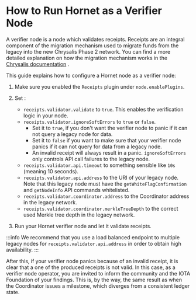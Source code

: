 # How to Run Hornet as a Verifier Node

 A verifier node is a node which validates receipts. Receipts are an integral component of the migration mechanism used to migrate funds from the legacy into the new Chrysalis Phase 2 network. You can find a more detailed explanation on how the migration mechanism works in the [Chrysalis documentation](https://chrysalis.docs.iota.org/guides/migration-in-depth.html) .

This guide explains how to configure a Hornet node as a verifier node:

1. Make sure you enabled the `Receipts` plugin under `node.enablePlugins`.
2. Set :
    - `receipts.validator.validate` to `true`. This enables the verification logic in your node.
    - `receipts.validator.ignoreSoftErrors` to `true` or `false`. 
      - Set it to  `true`, if you don't want the verifier node to panic if it can not query a legacy node for data. 
      -  Set it to `false` if you want to make sure that your verifier node panics if it can not query for data from a legacy node. 
      - An invalid receipt will always result in a panic. `ignoreSoftErrors` only controls API call failures to the legacy node.
    - `receipts.validator.api.timeout` to something sensible like `10s` (meaning 10 seconds).
    - `receipts.validator.api.address` to the URI of your legacy node. Note that this legacy node must have the `getWhiteFlagConfirmation` and `getNodeInfo` API commands whitelisted.
    - `receipts.validator.coordinator.address` to the Coordinator address in the legacy network.
    - `receipts.validator.coordinator.merkleTreeDepth` to the correct used Merkle tree depth in the legacy network.
   
3. Run your Hornet verifier node and let it validate receipts.

:::info
We recommend that you use a load balanced endpoint to multiple legacy nodes for `receipts.validator.api.address` in order to obtain high availability.
:::

After this, if your verifier node panics because of an invalid receipt, it is clear that a one of the produced receipts is not valid. In this case, as a verifier node operator, you are invited to inform the community and the IOTA Foundation of  your findings. This is, by the way, the same result as when the Coordinator issues a milestone, which diverges from a consistent ledger state.
